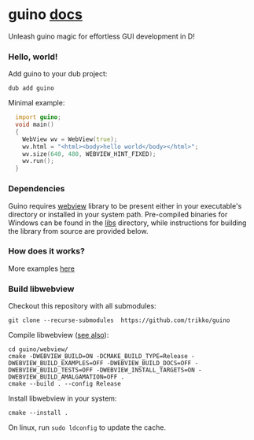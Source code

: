 # guino [docs](https://guino.dpldocs.info/guino.html)

Unleash guino magic for effortless GUI development in D!

### Hello, world!

Add guino to your dub project:
```
dub add guino
```

Minimal example:

```d
  import guino;
  void main()
  {
    WebView wv = WebView(true);
    wv.html = "<html><body>hello world</body></html>";
    wv.size(640, 480, WEBVIEW_HINT_FIXED);
    wv.run();
  }
```

### Dependencies
Guino requires [webview](https://github.com/webview/webview) library to be present either in your executable's directory or installed in your system path. Pre-compiled binaries for Windows can be found in the [libs](https://github.com/trikko/guino/tree/main/libs) directory, while instructions for building the library from source are provided below.

### How does it works?
More examples [here](https://github.com/trikko/guino/tree/main/examples)

### Build libwebview

Checkout this repository with all submodules:
```
git clone --recurse-submodules  https://github.com/trikko/guino
```

Compile libwebview ([see also](https://github.com/webview/webview)):
```
cd guino/webview/
cmake -DWEBVIEW_BUILD=ON -DCMAKE_BUILD_TYPE=Release -DWEBVIEW_BUILD_EXAMPLES=OFF -DWEBVIEW_BUILD_DOCS=OFF -DWEBVIEW_BUILD_TESTS=OFF -DWEBVIEW_INSTALL_TARGETS=ON -DWEBVIEW_BUILD_AMALGAMATION=OFF .
cmake --build . --config Release
```

Install libwebview in your system:
```
cmake --install .
```

On linux, run `sudo ldconfig` to update the cache.

